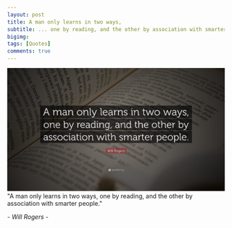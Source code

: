 ```yaml
---
layout: post
title: A man only learns in two ways,
subtitle: ... one by reading, and the other by association with smarter people.
bigimg:
tags: [Quotes]
comments: true
---
```


![quote](/img/quote.jpg)
"A man only learns in two ways, one by reading, and the other by association with smarter people."

*- Will Rogers -*
